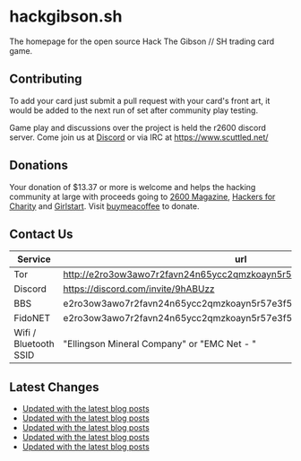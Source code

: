 # hackgibson.sh
The homepage for the open source Hack The Gibson // SH trading card game.


## Contributing

To add your card just submit a pull request with your card's front art, it would be added to the next run of set after community play testing.

Game play and discussions over the project is held the r2600 discord server. Come join us at [Discord](https://discord.com/invite/9hABUzz) or via IRC at https://www.scuttled.net/


## Donations

Your donation of $13.37 or more is welcome and helps the hacking community at large with proceeds going to [2600 Magazine](https://2600.com/), [Hackers for Charity](https://hackersforcharity.org) and [Girlstart](https://girlstart.org).  Visit [buymeacoffee](https://www.buymeacoffee.com/hackgibson.sh) to donate.


## Contact Us

Service | url
-|-
Tor | http://e2ro3ow3awo7r2favn24n65ycc2qmzkoayn5r57e3f56nvjwdcgg32ad.onion
Discord | https://discord.com/invite/9hABUzz
BBS | e2ro3ow3awo7r2favn24n65ycc2qmzkoayn5r57e3f56nvjwdcgg32ad.onion:23
FidoNET | e2ro3ow3awo7r2favn24n65ycc2qmzkoayn5r57e3f56nvjwdcgg32ad.onion:24554
Wifi / Bluetooth SSID | "Ellingson Mineral Company" or "EMC Net - <fidonet address>"

## Latest Changes
<!-- BLOG-POST-LIST:START -->
- [Updated with the latest blog posts](https://github.com/DFW2600/hackgibson.sh/commit/42596b0a2523ec482abc09ce0792c78cfad7a40d)
- [Updated with the latest blog posts](https://github.com/DFW2600/hackgibson.sh/commit/8eb7ee163d3255573bc4cefbbee7b79077afc4b7)
- [Updated with the latest blog posts](https://github.com/DFW2600/hackgibson.sh/commit/89a82a97cd5a461bae08778afe052d37d94a1ec5)
- [Updated with the latest blog posts](https://github.com/DFW2600/hackgibson.sh/commit/65034ce76568ebd66dbdaa715990f9d45165cac2)
- [Updated with the latest blog posts](https://github.com/DFW2600/hackgibson.sh/commit/c96e371d84d2eabd93cedd15b3df539c3b2e1c23)
<!-- BLOG-POST-LIST:END -->
